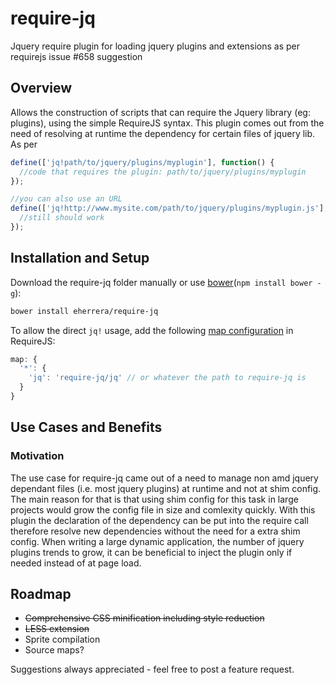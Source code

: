 require-jq
==========

Jquery require plugin for loading jquery plugins and extensions as per requirejs issue #658 suggestion

Overview
--------

Allows the construction of scripts that can require the Jquery library (eg: plugins), using the simple RequireJS syntax.
This plugin comes out from the need of resolving at runtime the dependency for certain files of jquery lib. As per

```javascript
define(['jq!path/to/jquery/plugins/myplugin'], function() {
  //code that requires the plugin: path/to/jquery/plugins/myplugin
});

//you can also use an URL
define(['jq!http://www.mysite.com/path/to/jquery/plugins/myplugin.js'], function() {
  //still should work
});
```

Installation and Setup
----------------------

Download the require-jq folder manually or use [bower](https://github.com/volojs/volo)(`npm install bower -g`):

```bash
bower install eherrera/require-jq
```

To allow the direct `jq!` usage, add the following [map configuration](http://requirejs.org/docs/api.html#config-map) in RequireJS:

```javascript
map: {
  '*': {
    'jq': 'require-jq/jq' // or whatever the path to require-jq is
  }
}
```

Use Cases and Benefits
----------------------

### Motivation

The use case for require-jq came out of a need to manage non amd jquery dependant files (i.e. most jquery plugins) at runtime and not at shim
config. The main reason for that is that using shim config for this task in large projects would grow the config file in size and comlexity quickly.
With this plugin the declaration of the dependency can be put into the require call therefore resolve new dependencies without the need for a extra shim config.
When writing a large dynamic application, the number of jquery plugins trends to grow, it can be beneficial to inject the plugin only if needed instead of at page load.

Roadmap
-------
* ~~Comprehensive CSS minification including style reduction~~
* ~~LESS extension~~
* Sprite compilation
* Source maps?

Suggestions always appreciated - feel free to post a feature request.
